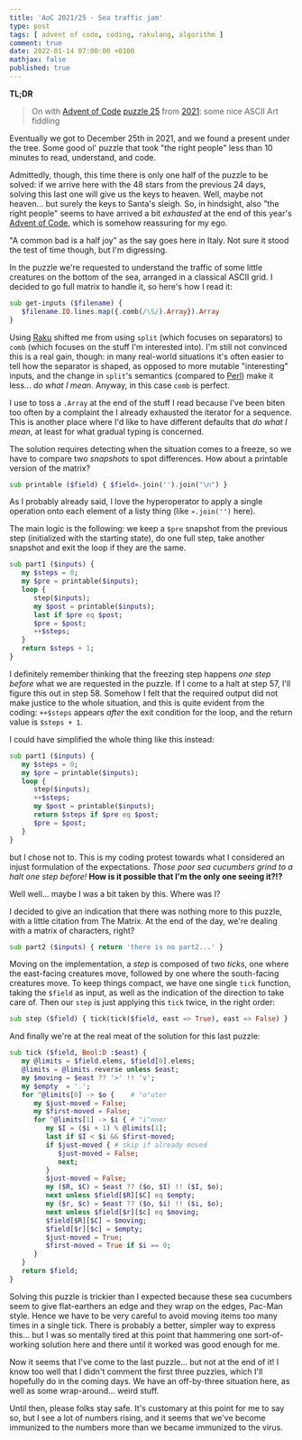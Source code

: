 ```yaml
---
title: 'AoC 2021/25 - Sea traffic jam'
type: post
tags: [ advent of code, coding, rakulang, algorithm ]
comment: true
date: 2022-01-14 07:00:00 +0100
mathjax: false
published: true
---
```


**TL;DR**

> On with [Advent of Code][] [puzzle 25][puzzle] from [2021][aoc2021]:
> some nice ASCII Art fiddling

Eventually we got to December 25th in 2021, and we found a present under
the tree. Some good ol' puzzle that took "the right people" less than 10
minutes to read, understand, and code.

Admittedly, though, this time there is only one half of the puzzle to be
solved: if we arrive here with the 48 stars from the previous 24 days,
solving this last one will give us the keys to heaven. Well, maybe not
heaven... but surely the keys to Santa's sleigh. So, in hindsight, also
"the right people" seems to have arrived a bit *exhausted* at the end of
this year's [Advent of Code][], which is somehow reassuring for my ego.

"A common bad is a half joy" as the say goes here in Italy. Not sure it
stood the test of time though, but I'm digressing.

In the puzzle we're requested to understand the traffic of some little
creatures on the bottom of the sea, arranged in a classical ASCII grid.
I decided to go full matrix to handle it, so here's how I read it:

```raku
sub get-inputs ($filename) {
   $filename.IO.lines.map({.comb(/\S/).Array}).Array
}
```

Using [Raku][] shifted me from using `split` (which focuses on
separators) to `comb` (which focuses on the stuff I'm interested into).
I'm still not convinced this is a real gain, though: in many real-world
situations it's often easier to tell how the separator is shaped, as
opposed to more mutable "interesting" inputs, and the change in
`split`'s semantics (compared to [Perl][]) make it less... *do what I
mean*. Anyway, in this case `comb` is perfect.

I use to toss a `.Array` at the end of the stuff I read because I've
been biten too often by a complaint the I already exhausted the iterator
for a sequence. This is another place where I'd like to have different
defaults that *do what I mean*, at least for what gradual typing is
concerned.

The solution requires detecting when the situation comes to a freeze, so
we have to compare two *snapshots* to spot differences. How about a
printable version of the matrix?


```raku
sub printable ($field) { $field».join('').join("\n") }
```

As I probably already said, I love the hyperoperator to apply a single
operation onto each element of a listy thing (like `».join('')` here).

The main logic is the following: we keep a `$pre` snapshot from the
previous step (initialized with the starting state), do one full step,
take another snapshot and exit the loop if they are the same.

```raku
sub part1 ($inputs) {
   my $steps = 0;
   my $pre = printable($inputs);
   loop {
      step($inputs);
      my $post = printable($inputs);
      last if $pre eq $post;
      $pre = $post;
      ++$steps;
   }
   return $steps + 1;
}
```

I definitely remember thinking that the freezing step happens *one step
before* what we are requested in the puzzle. If I come to a halt at step
57, I'll figure this out in step 58. Somehow I felt that the required
output did not make justice to the whole situation, and this is quite
evident from the coding: `++$steps` appears *after* the exit condition
for the loop, and the return value is `$steps + 1`.

I could have simplified the whole thing like this instead:

```raku
sub part1 ($inputs) {
   my $steps = 0;
   my $pre = printable($inputs);
   loop {
      step($inputs);
      ++$steps;
      my $post = printable($inputs);
      return $steps if $pre eq $post;
      $pre = $post;
   }
}
```

but I chose not to. This is my coding protest towards what I considered
an injust formulation of the expectations. *Those poor sea cucumbers
grind to a halt one step before!* **How is it possible that I'm the only
one seeing it?!?**

Well well... maybe I was a bit taken by this. Where was I?

I decided to give an indication that there was nothing more to this
puzzle, with a little citation from The Matrix. At the end of the day,
we're dealing with a matrix of characters, right?

```raku
sub part2 ($inputs) { return 'there is no part2...' }
```

Moving on the implementation, a *step* is composed of two *ticks*, one
where the east-facing creatures move, followed by one where the
south-facing creatures move. To keep things compact, we have one single
`tick` function, taking the `$field` as input, as well as the indication
of the direction to take care of. Then our `step` is just applying this
`tick` twice, in the right order:

```raku
sub step ($field) { tick(tick($field, east => True), east => False) }
```

And finally we're at the real meat of the solution for this last puzzle:

```raku
sub tick ($field, Bool:D :$east) {
   my @limits = $field.elems, $field[0].elems;
   @limits = @limits.reverse unless $east;
   my $moving = $east ?? '>' !! 'v';
   my $empty  = '.';
   for ^@limits[0] -> $o {    # "o"uter
      my $just-moved = False;
      my $first-moved = False;
      for ^@limits[1] -> $i { # "i"nner
         my $I = ($i + 1) % @limits[1];
         last if $I < $i && $first-moved;
         if $just-moved { # skip if already moved
            $just-moved = False;
            next;
         }
         $just-moved = False;
         my ($R, $C) = $east ?? ($o, $I) !! ($I, $o);
         next unless $field[$R][$C] eq $empty;
         my ($r, $c) = $east ?? ($o, $i) !! ($i, $o);
         next unless $field[$r][$c] eq $moving;
         $field[$R][$C] = $moving;
         $field[$r][$c] = $empty;
         $just-moved = True;
         $first-moved = True if $i == 0;
      }
   }
   return $field;
}
```

Solving this puzzle is trickier than I expected because these sea
cucumbers seem to give flat-earthers an edge and they wrap on the edges,
Pac-Man style. Hence we have to be very careful to avoid moving items
too many times in a single tick. There is probably a better, simpler way
to express this... but I was so mentally tired at this point that
hammering one sort-of-working solution here and there until it worked
was good enough for me.

Now it seems that I've come to the last puzzle... but not at the end of
it! I know too well that I didn't comment the first three puzzles, which
I'll hopefully do in the coming days. We have an off-by-three situation
here, as well as some wrap-around... weird stuff.

Until then, please folks stay safe. It's customary at this point for me
to say so, but I see a lot of numbers rising, and it seems that we've
become immunized to the numbers more than we became immunized to the
virus.

[puzzle]: https://adventofcode.com/2021/day/25
[aoc2021]: https://adventofcode.com/2021/
[Advent of Code]: https://adventofcode.com/
[Raku]: https://www.raku.org/
[Perl]: https://www.perl.org/
